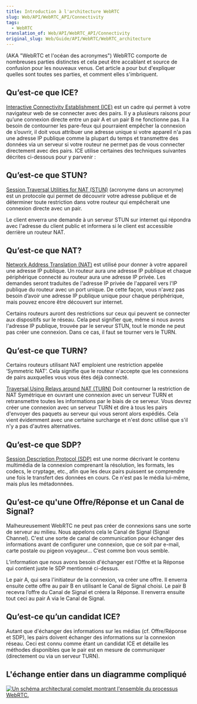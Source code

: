 ```yaml
---
title: Introduction à l'architecture WebRTC
slug: Web/API/WebRTC_API/Connectivity
tags:
  - WebRTC
translation_of: Web/API/WebRTC_API/Connectivity
original_slug: Web/Guide/API/WebRTC/WebRTC_architecture
---
```

(AKA "WebRTC et l'océan des acronymes") WebRTC comporte de nombreuses parties distinctes et cela peut être accablant et source de confusion pour les nouveaux venus. Cet article a pour but d'expliquer quelles sont toutes ses parties, et comment elles s'imbriquent.

## Qu’est-ce que ICE?

[Interactive Connectivity Establishment (ICE)](http://en.wikipedia.org/wiki/Interactive_Connectivity_Establishment) est un cadre qui permet à votre navigateur web de se connecter avec des pairs. Il y a plusieurs raisons pour qu’une connexion directe entre un pair A et un pair B ne fonctionne pas. Il a besoin de contourner les pare-feux qui pourraient empêcher la connexion de s’ouvrir, il doit vous attribuer une adresse unique si votre appareil n'a pas une adresse IP publique comme la plupart du temps et transmettre des données via un serveur si votre routeur ne permet pas de vous connecter directement avec des pairs. ICE utilise certaines des techniques suivantes décrites ci-dessous pour y parvenir :

## Qu’est-ce que STUN?

[Session Traversal Utilities for NAT (STUN)](http://fr.wikipedia.org/wiki/Simple_Traversal_of_UDP_through_NATs) (acronyme dans un acronyme) est un protocole qui permet de découvrir votre adresse publique et de déterminer toute restriction dans votre routeur qui empêcherait une connexion directe avec un pair.

Le client enverra une demande à un serveur STUN sur internet qui répondra avec l'adresse du client public et informera si le client est accessible derrière un routeur NAT.

## Qu’est-ce que NAT?

[Network Address Translation (NAT)](http://fr.wikipedia.org/wiki/Network_address_translation) est utilisé pour donner à votre appareil une adresse IP publique. Un routeur aura une adresse IP publique et chaque périphérique connecté au routeur aura une adresse IP privée. Les demandes seront traduites de l'adresse IP privée de l'appareil vers l'IP publique du routeur avec un port unique. De cette façon, vous n'avez pas besoin d’avoir une adresse IP publique unique pour chaque périphérique, mais pouvez encore être découvert sur internet.

Certains routeurs auront des restrictions sur ceux qui peuvent se connecter aux dispositifs sur le réseau. Cela peut signifier que, même si nous avons l'adresse IP publique, trouvée par le serveur STUN, tout le monde ne peut pas créer une connexion. Dans ce cas, il faut se tourner vers le TURN.

## Qu’est-ce que TURN?

Certains routeurs utilisant NAT emploient une restriction appelée ‘Symmetric NAT’. Cela signifie que le routeur n'accepte que les connexions de pairs auxquelles vous vous êtes déjà connecté.

[Traversal Using Relays around NAT (TURN)](http://en.wikipedia.org/wiki/TURN) Doit contourner la restriction de NAT Symétrique en ouvrant une connexion avec un serveur TURN et retransmettre toutes les informations par le biais de ce serveur. Vous devrez créer une connexion avec un serveur TURN et dire à tous les pairs d'envoyer des paquets au serveur qui vous seront alors expédiés. Cela vient évidemment avec une certaine surcharge et n'est donc utilisé que s'il n'y a pas d'autres alternatives.

## Qu’est-ce que SDP?

[Session Description Protocol (SDP)](http://en.wikipedia.org/wiki/Session_Description_Protocol) est une norme décrivant le contenu multimédia de la connexion comprenant la résolution, les formats, les codecs, le cryptage, etc., afin que les deux pairs puissent se comprendre une fois le transfert des données en cours. Ce n'est pas le média lui-même, mais plus les métadonnées.

## Qu’est-ce qu'une Offre/Réponse et un Canal de Signal?

Malheureusement WebRTC ne peut pas créer de connexions sans une sorte de serveur au milieu. Nous appelons cela le Canal de Signal (Signal Channel). C'est une sorte de canal de communication pour échanger des informations avant de configurer une connexion, que ce soit par e-mail, carte postale ou pigeon voyageur... C’est comme bon vous semble.

L’information que nous avons besoin d'échanger est l'Offre et la Réponse qui contient juste le SDP mentionné ci-dessus.

Le pair A, qui sera l'initiateur de la connexion, va créer une offre. Il enverra ensuite cette offre au pair B en utilisant le Canal de Signal choisi. Le pair B recevra l’offre du Canal de Signal et créera la Réponse. Il renverra ensuite tout ceci au pair A via le Canal de Signal.

## Qu’est-ce qu’un candidat ICE?

Autant que d'échanger des informations sur les médias (cf. Offre/Réponse et SDP), les pairs doivent échanger des informations sur la connexion réseau. Ceci est connu comme étant un candidat ICE et détaille les méthodes disponibles que le pair est en mesure de communiquer (directement ou via un serveur TURN).

## L'échange entier dans un diagramme compliqué

[![Un schéma architectural complet montrant l'ensemble du processus WebRTC.](webrtc-complete-diagram.png)](https://hacks.mozilla.org/2013/07/webrtc-and-the-ocean-of-acronyms/)
